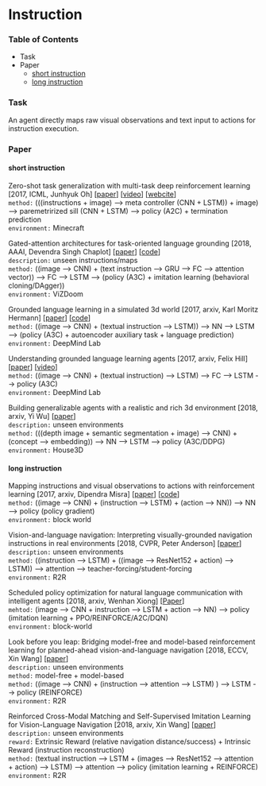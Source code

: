 # Instruction

### Table of Contents
- Task
- Paper
  - <a href="#short">short instruction</a>
  - <a href="#long">long instruction</a>

### Task
An agent directly maps raw visual observations and text input to actions for instruction execution.

### Paper

#### <a name="short">short instruction</a>

Zero-shot task generalization with multi-task deep reinforcement learning \[2017, ICML, Junhyuk Oh\] \[[paper](https://arxiv.org/pdf/1706.05064.pdf)\] \[[video](https://sites.google.com/a/umich.edu/junhyuk-oh/task-generalization)\] \[[webcite](https://sites.google.com/a/umich.edu/junhyuk-oh/task-generalization)\]<br/>
`method:` (((instructions + image) --> meta controller (CNN + LSTM)) + image) --> paremetrirized sill (CNN + LSTM) --> policy (A2C) + termination prediction<br/>
`environment:` Minecraft

Gated-attention architectures for task-oriented language grounding \[2018, AAAI, Devendra Singh Chaplot\] \[[paper](https://www.aaai.org/ocs/index.php/AAAI/AAAI18/paper/viewFile/17425/16578)\] \[[code](https://github.com/devendrachaplot/DeepRL-Grounding)\]<br/>
`description:` unseen instructions/maps<br/>
`method:` ((image --> CNN) + (text instruction --> GRU --> FC --> attention vector)) --> FC --> LSTM --> (policy (A3C) + imitation learning (behavioral cloning/DAgger))<br/>
`environment:` ViZDoom

Grounded language learning in a simulated 3d world \[2017, arxiv, Karl Moritz Hermann\] \[[paper](https://arxiv.org/pdf/1706.06551.pdf)\] \[[code](https://github.com/dai-dao/Grounded-Language-Learning-in-Pytorch)\]<br/>
`method:` ((image --> CNN) + (textual instruction --> LSTM)) --> NN --> LSTM --> (policy (A3C) + autoencoder auxiliary task + language      prediction)<br/>
`environment:` DeepMind Lab

Understanding grounded language learning agents \[2017, arxiv, Felix Hill\] \[[paper](https://arxiv.org/pdf/1710.09867.pdf)\] \[[video](https://www.youtube.com/watch?v=9vY8D4wuEV0)\]<br/>
`method:` ((image --> CNN) + (textual instruction) --> LSTM) --> FC --> LSTM --> policy (A3C)<br/>
`environment:` DeepMind Lab

Building generalizable agents with a realistic and rich 3d environment \[2018, arxiv, Yi Wu\] \[[paper](https://arxiv.org/pdf/1801.02209.pdf?utm_content=buffer53a22&utm_medium=social&utm_source=twitter.com&utm_campaign=buffer)\]<br/>
`description:` unseen environments<br/>
`method:` (((depth image + semantic segmentation + image) --> CNN) + (concept --> embedding)) --> NN --> LSTM --> policy (A3C/DDPG)<br/>
`environment:` House3D

#### <a name="long">long instruction</a>

Mapping instructions and visual observations to actions with reinforcement learning \[2017, arxiv, Dipendra Misra\] \[[paper](https://arxiv.org/pdf/1704.08795.pdf)\] \[[code](https://github.com/lil-lab/blocks)\]<br/>
`method:` ((image --> CNN) + (instruction --> LSTM) + (action --> NN)) --> NN --> policy (policy gradient)<br/>
`environment:` block world

Vision-and-language navigation: Interpreting visually-grounded navigation instructions in real environments \[2018, CVPR, Peter Anderson\] \[[paper](http://openaccess.thecvf.com/content_cvpr_2018/papers/Anderson_Vision-and-Language_Navigation_Interpreting_CVPR_2018_paper.pdf)\]<br/>
`description:` unseen environments<br/>
`method:` ((instruction --> LSTM) + ((image --> ResNet152 + action) --> LSTM)) --> attention --> teacher-forcing/student-forcing<br/>
`environment:` R2R

Scheduled policy optimization for natural language communication with intelligent agents \[2018, arxiv, Wenhan Xiong\] \[[Paper](https://arxiv.org/pdf/1806.06187.pdf)\]<br/>
`mehtod:` (image --> CNN + instruction --> LSTM + action --> NN) --> policy (imitation learning + PPO/REINFORCE/A2C/DQN)<br/>
`environment:` block-world

Look before you leap: Bridging model-free and model-based reinforcement learning for planned-ahead vision-and-language navigation \[2018, ECCV, Xin Wang\] \[[paper](http://openaccess.thecvf.com/content_ECCV_2018/papers/Xin_Wang_Look_Before_You_ECCV_2018_paper.pdf)\]<br/>
`description:` unseen environments<br/>
`method:` model-free + model-based<br/>
`method:` ((image --> CNN) + (instruction --> attention --> LSTM) ) --> LSTM --> policy (REINFORCE)<br/>
`environment:` R2R

Reinforced Cross-Modal Matching and Self-Supervised Imitation Learning for Vision-Language Navigation \[2018, arxiv, Xin Wang\] \[[paper](https://arxiv.org/pdf/1811.10092.pdf)\]<br/>
`description:` unseen environments<br/>
`reward:` Extrinsic Reward (relative navigation distance/success) + Intrinsic Reward (instruction reconstruction)<br/>
`method:` (textual instruction --> LSTM + (images --> ResNet152 --> attention + action) --> LSTM) --> attention --> policy (imitation learning + REINFORCE)<br/>
`environment:` R2R
